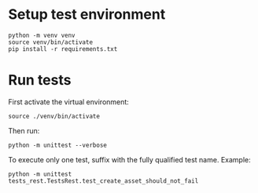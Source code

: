 
# Setup test environment
```
python -m venv venv
source venv/bin/activate
pip install -r requirements.txt
```

# Run tests

First activate the virtual environment:
```
source ./venv/bin/activate
```

Then run:
```
python -m unittest --verbose
```

To execute only one test, suffix with the fully qualified test name. Example:
```
python -m unittest tests_rest.TestsRest.test_create_asset_should_not_fail
```
